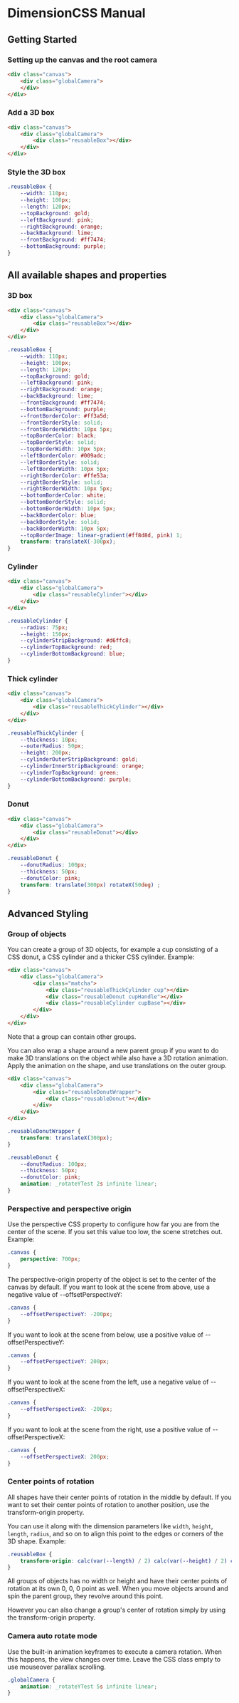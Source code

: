 # DimensionCSS Manual

## Getting Started

### Setting up the canvas and the root camera
```html
<div class="canvas">
    <div class="globalCamera">
    </div>
</div>
```

### Add a 3D box
```html
<div class="canvas">
    <div class="globalCamera">
        <div class="reusableBox"></div>
    </div>
</div>
```

### Style the 3D box
```css
.reusableBox {
    --width: 110px;
    --height: 100px;
    --length: 120px;
    --topBackground: gold;
    --leftBackground: pink;
    --rightBackground: orange;
    --backBackground: lime;
    --frontBackground: #ff7474;
    --bottomBackground: purple;
}
```

## All available shapes and properties


### 3D box
```html
<div class="canvas">
    <div class="globalCamera">
        <div class="reusableBox"></div>
    </div>
</div>
```
```css
.reusableBox {
    --width: 110px;
    --height: 100px;
    --length: 120px;
    --topBackground: gold;
    --leftBackground: pink;
    --rightBackground: orange;
    --backBackground: lime;
    --frontBackground: #ff7474;
    --bottomBackground: purple;
    --frontBorderColor: #ff3a5d;
    --frontBorderStyle: solid;
    --frontBorderWidth: 10px 5px;
    --topBorderColor: black;
    --topBorderStyle: solid;
    --topBorderWidth: 10px 5px;
    --leftBorderColor: #009adc;
    --leftBorderStyle: solid;
    --leftBorderWidth: 10px 5px;
    --rightBorderColor: #ffe53a;
    --rightBorderStyle: solid;
    --rightBorderWidth: 10px 5px;
    --bottomBorderColor: white;
    --bottomBorderStyle: solid;
    --bottomBorderWidth: 10px 5px;
    --backBorderColor: blue;
    --backBorderStyle: solid;
    --backBorderWidth: 10px 5px;
    --topBorderImage: linear-gradient(#ff8d8d, pink) 1;
    transform: translateX(-300px);
}
```

### Cylinder
```html
<div class="canvas">
    <div class="globalCamera">
        <div class="reusableCylinder"></div>
    </div>
</div>
```

```css
.reusableCylinder {
    --radius: 75px;
    --height: 150px;
    --cylinderStripBackground: #d6ffc8;
    --cylinderTopBackground: red;
    --cylinderBottomBackground: blue;
}
```


### Thick cylinder
```html
<div class="canvas">
    <div class="globalCamera">
        <div class="reusableThickCylinder"></div>
    </div>
</div>
```

```css
.reusableThickCylinder {
    --thickness: 10px;
    --outerRadius: 50px;
    --height: 200px;
    --cylinderOuterStripBackground: gold;
    --cylinderInnerStripBackground: orange;
    --cylinderTopBackground: green;
    --cylinderBottomBackground: purple;
}
```

### Donut
```html
<div class="canvas">
    <div class="globalCamera">
        <div class="reusableDonut"></div>
    </div>
</div>
```

```css
.reusableDonut {
    --donutRadius: 100px;
    --thickness: 50px;
    --donutColor: pink;
    transform: translate(300px) rotateX(50deg) ;
}
```


## Advanced Styling

### Group of objects
You can create a group of 3D objects, for example a cup consisting of a CSS donut, a CSS cylinder and a thicker CSS cylinder.
Example:
```html
<div class="canvas">
    <div class="globalCamera">
        <div class="matcha">
            <div class="reusableThickCylinder cup"></div>
            <div class="reusableDonut cupHandle"></div>
            <div class="reusableCylinder cupBase"></div>
        </div>
    </div>
</div>
```
Note that a group can contain other groups.

You can also wrap a shape around a new parent group if you want to do make 3D translations on the object while also have a 3D rotation animation.
Apply the animation on the shape, and use translations on the outer group.

```html
<div class="canvas">
    <div class="globalCamera">
        <div class="reusableDonutWrapper">
            <div class="reusableDonut"></div>
        </div>
    </div>
</div>
```

```css
.reusableDonutWrapper {
    transform: translateX(300px);
}

.reusableDonut {
    --donutRadius: 100px;
    --thickness: 50px;
    --donutColor: pink;
    animation: _rotateYTest 2s infinite linear;
}
```


### Perspective and perspective origin
Use the perspective CSS property to configure how far you are from the center of the scene. 
If you set this value too low, the scene stretches out.
Example:
```css
.canvas {
    perspective: 700px;
}
```

The perspective-origin property of the object is set to the center of the canvas by default. 
If you want to look at the scene from above, use a negative value of --offsetPerspectiveY:
```css
.canvas {
    --offsetPerspectiveY: -200px;
}
```

If you want to look at the scene from below, use a positive value of --offsetPerspectiveY:
```css
.canvas {
    --offsetPerspectiveY: 200px;
}
```

If you want to look at the scene from the left, use a negative value of --offsetPerspectiveX:
```css
.canvas {
    --offsetPerspectiveX: -200px;
}
```

If you want to look at the scene from the right, use a positive value of --offsetPerspectiveX:
```css
.canvas {
    --offsetPerspectiveX: 200px;
}
```

### Center points of rotation

All shapes have their center points of rotation in the middle by default. 
If you want to set their center points of rotation to another position, use the transform-origin property. 

You can use it along with the dimension parameters like ```width```, ```height```, ```length```, ```radius```, and so on to align this point to the edges or corners of the 3D shape.
Example:

```css
.reusableBox {
    transform-origin: calc(var(--length) / 2) calc(var(--height) / 2) calc(var(--width) / 2);
}
```

All groups of objects has no width or height and have their center points of rotation at its own 0, 0, 0 point as well.
When you move objects around and spin the parent group, they revolve around this point.

However you can also change a group's center of rotation simply by using the transform-origin property.


### Camera auto rotate mode
Use the built-in animation keyframes to execute a camera rotation. When this happens, the view changes over time.
Leave the CSS class empty to use mouseover parallax scrolling.
```css
.globalCamera {
    animation: _rotateYTest 5s infinite linear;
}
```